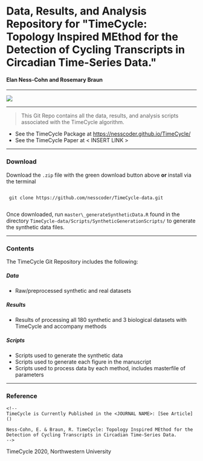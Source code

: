 # Data, Results, and Analysis Repository for "TimeCycle: Topology Inspired MEthod for the Detection of Cycling Transcripts in Circadian Time-Series Data."

#### Elan Ness-Cohn and Rosemary Braun

------------------------------------------------------------------------

<!-- badges: start -->

[![](https://img.shields.io/github/languages/code-size/nesscoder/TimeCycle-data.svg)](https://github.com/nesscoder/TimeCycle-data)

<!-- badges: end -->

------------------------------------------------------------------------

> This Git Repo contains all the data, results, and analysis scripts associated with the TimeCycle algorithm.

-   See the TimeCycle Package at <https://nesscoder.github.io/TimeCycle/>
-   See the TimeCycle Paper at \< INSERT LINK \>

------------------------------------------------------------------------

### Download

Download the `.zip` file with the green download button above **or** install via the terminal

```{r}
 
 git clone https://github.com/nesscoder/TimeCycle-data.git
 
```

Once downloaded, run `master\_generateSyntheticData.R` found in the directory `TimeCycle-data/Scripts/SyntheticGenerationScripts/` to generate the synthetic data files.

------------------------------------------------------------------------

### Contents

The TimeCycle Git Repository includes the following:

##### Data

-   Raw/preprocessed synthetic and real datasets

##### Results

-   Results of processing all 180 synthetic and 3 biological datasets with TimeCycle and accompany methods

##### Scripts

-   Scripts used to generate the synthetic data
-   Scripts used to generate each figure in the manuscript
-   Scripts used to process data by each method, includes masterfile of parameters

------------------------------------------------------------------------

### Reference

```{=html}
<!--
TimeCycle is Currently Published in the <JOURNAL NAME>: [See Article]()

Ness-Cohn, E. & Braun, R. TimeCycle: Topology Inspired MEthod for the Detection of Cycling Transcripts in Circadian Time-Series Data.
-->
```
TimeCycle 2020, Northwestern University
